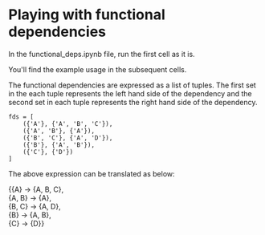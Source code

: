 # Playing with functional dependencies

In the functional_deps.ipynb file, run the first cell as it is.

You'll find the example usage in the subsequent cells.

The functional dependencies are expressed as a list of tuples. The first set in the each tuple represents the left hand side of the dependency and the second set in each tuple represents the right hand side of the dependency.

```
fds = [
    ({'A'}, {'A', 'B', 'C'}),
    ({'A', 'B'}, {'A'}),
    ({'B', 'C'}, {'A', 'D'}),
    ({'B'}, {'A', 'B'}),
    ({'C'}, {'D'})
]
```
The above expression can be translated as below:

{{A} -> {A, B, C},\
{A, B} -> {A},\
{B, C} -> {A, D},\
{B} -> {A, B},\
{C} -> {D}}
